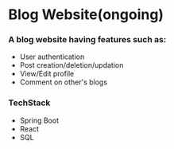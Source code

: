 
# Blog Website(ongoing)

### A blog website having features such as:
- User authentication
- Post creation/deletion/updation
- View/Edit profile
- Comment on other's blogs

### TechStack

- Spring Boot
- React
- SQL



